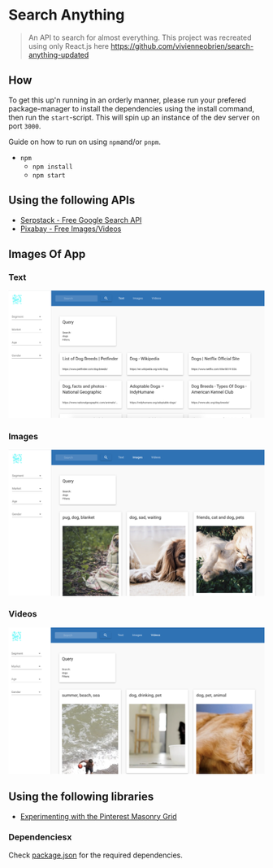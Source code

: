 # Search Anything

> An API to search for almost everything. This project was recreated using only React.js here https://github.com/vivienneobrien/search-anything-updated

## How

To get this up'n running in an orderly manner, please run your prefered package-manager to install the dependencies using the install command, then run the `start`-script. This will spin up an instance of the dev server on port `3000`.

Guide on how to run on using `npm`and/or `pnpm`.

- `npm`
  - `npm install`
  - `npm start`

## Using the following APIs

- [Serpstack - Free Google Search API](https://serpstack.com/)
- [Pixabay - Free Images/Videos](https://pixabay.com/)

## Images Of App

### Text

![Text](src/assets/images_of_app/text.png)

### Images

![Images](src/assets/images_of_app/images.png)

### Videos

![Videos](src/assets/images_of_app/videos.png)

## Using the following libraries

- [Experimenting with the Pinterest Masonry Grid](https://www.npmjs.com/package/react-masonry-css)

### Dependenciesx

Check [package.json](package.json) for the required dependencies.
